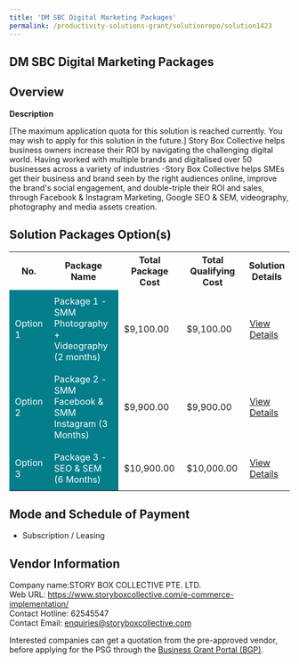 ```yaml
---
title: 'DM SBC Digital Marketing Packages'
permalink: /productivity-solutions-grant/solutionrepo/solution1423
---
```


## DM SBC Digital Marketing Packages

## Overview

**Description**

[The maximum application quota for this solution is reached currently. You may wish to apply for this solution in the future.] Story Box Collective helps business owners increase their ROI by navigating the challenging digital world. Having worked with multiple brands and digitalised over 50 businesses across a variety of industries -Story Box Collective helps SMEs get their business and brand seen by the right audiences online, improve the brand's social engagement, and double-triple their ROI and sales, through Facebook & Instagram Marketing, Google SEO & SEM, videography, photography and media assets creation.

## Solution Packages Option(s)

<table>
<tr>
<th><b>No.</b></th>
<th><b>Package Name</b></th>
<th><b>Total Package Cost</b></th>
<th><b>Total Qualifying Cost</b></th>
<th><b>Solution Details</b></th>
</tr>
<tr>
<td style='padding: 10px; background-color: #037E8A; color: #FFFFFF;'>Option 1</td>
<td style='padding: 10px; background-color: #037E8A; color: #FFFFFF;'>Package 1 - SMM Photography + Videography  (2 months)</td>
<td style='padding: 10px;'>$9,100.00</td>
<td style='padding: 10px;'>$9,100.00</td>
<td style='padding: 10px;'><a href='/images/psg/StoryBox_Desensitised_Annex_3_Part_1.pdf' target='_blank'>View Details</a></td>
</tr>
<tr>
<td style='padding: 10px; background-color: #037E8A; color: #FFFFFF;'>Option 2</td>
<td style='padding: 10px; background-color: #037E8A; color: #FFFFFF;'>Package 2 - SMM Facebook & SMM Instagram (3 Months)</td>
<td style='padding: 10px;'>$9,900.00</td>
<td style='padding: 10px;'>$9,900.00</td>
<td style='padding: 10px;'><a href='/images/psg/StoryBox_Desensitised_Annex_3_Part_2.pdf' target='_blank'>View Details</a></td>
</tr>
<tr>
<td style='padding: 10px; background-color: #037E8A; color: #FFFFFF;'>Option 3</td>
<td style='padding: 10px; background-color: #037E8A; color: #FFFFFF;'>Package 3 - SEO & SEM (6 Months)</td>
<td style='padding: 10px;'>$10,900.00</td>
<td style='padding: 10px;'>$10,000.00</td>
<td style='padding: 10px;'><a href='/images/psg/StoryBox_Desensitised_Annex_3_Part_3.pdf' target='_blank'>View Details</a></td>
</tr>
</table>

## Mode and Schedule of Payment

 - Subscription / Leasing

## Vendor Information

 Company name:STORY BOX COLLECTIVE PTE. LTD.<br>Web URL: https://www.storyboxcollective.com/e-commerce-implementation/ <br>Contact Hotline: 62545547 <br>Contact Email: enquiries@storyboxcollective.com 

Interested companies can get a quotation from the pre-approved vendor, before applying for the PSG through the <a href='https://www.businessgrants.gov.sg/' target='_blank' rel='noopener'>Business Grant Portal (BGP)</a>.

<script src="/jquery/resize-tables.js"></script>
